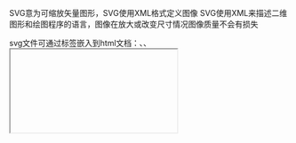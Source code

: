 SVG意为可缩放矢量图形，SVG使用XML格式定义图像
SVG使用XML来描述二维图形和绘图程序的语言，图像在放大或改变尺寸情况图像质量不会有损失

svg文件可通过标签嵌入到html文档：<embed>、<object>、<iframe>
    使用<embed>标签：
        优势：所有浏览器都支持，并允许使用脚本
        缺点：不推荐在HTML4和XHTML中使用
    语法：<embed src="circle.svg" type="image/svg+xml"/>
    
    使用<object>标签：
        优势：所有浏览器都支持
        缺点：不允许使用脚本
    语法：<object data="circle.svg" type="image/svg+xml"/></object>

    使用<iframe>标签：
        优势：所有浏览器都支持，并允许使用脚本
        缺点：不推荐在HTML4和XHTML中使用
    语法：<iframe src="circle.svg"></iframe>

直接在HTML嵌入SVG代码：
    <svg xmlns="http://www.w3.org/2000/svg" version="1.1">
        <circle cx="100" cy="50" r="40" stroke="black" stroke-width="2" fill="red"/>
    </svg>

链接到SVG文件：
    <a href="circle.svg">View SVG file</a>

SVG Shape:
    矩形<rect>、圆形<circle>、椭圆<ellipse>、线<line>、折线<polyline>、多边形<polygon>、路径<path>
    矩形 - <rect>:
        <rect width="300" height="100" style="fill:rgb(0,0,255);stroke-width: 1;stroke:rgb(0,0,0)"/>
        width - 定义矩形的宽
        height - 定义矩形的高
        style - 定义css样式
        fiil属性定义矩形的填充色，
        stroke-width属性定义矩形边框的宽度，
        stroke属性定义矩形边框的颜色
        x，y属性定义矩形的坐标
        fill-opacity属性定义填充颜色透明度
        stroke-opacity属性定义轮廓颜色透明度
        opacity属性定义元素的透明度
        rx和ry属性可使矩形产生圆角
    
    圆形 - <circle>:
        <circle cx="40" cy="150" r="40" stroke="black" stroke-width="1" fill="red"/>
        cx和cy属性定义圆形的坐标
        r属性定义圆形的半径
    
    椭圆 - <ellipse>:
        <ellipse cx="105" cy="250" rx="100" ry="50" style="fill：yellow;stroke:purple;stroke-width:2"/>
        rx属性定义水平半轴的长度
        ry属性定义垂直半轴的长度

    线 - <line>:
        <line x1="0" y1="400" x2="100" y2="450" stroke="rgb(255,0,0)" stroke-width="2"/>
        x1和y1属性定义线的起始坐标
        x2和y2属性定义线的结束坐标
    
    多边形 - <polygon>:
        <polygon points="200,10 250,190 160,210" fill="lime" stroke="purple" stroke-width="1"/>
        points属性定义多边形每个角的x和y坐标
        fill-rule="evenodd"属性不填充

    折线 - <polyline>:
        <polyline points="20,20 40,25 60,40 80,120 120,40 200,180"
            fill="none" stroke="black" stroke-width="3"/>
        ponits属性定义每个点

    路径 - <path>:
        <path d="M150 0 L75 200 L225 200 Z"/>
        d属性用于定义路径
        M = moveto
        L = lineto
        H = horizontal lineto
        V = vertical lineto
        C = curveto
        S = smooth curveto
        Q - quadratic 
        T
        A
        Z = closepath

SVG文本 - <text>：
    <text x="0" y="15" fill="red">haha</text>

SVG Stroke属性：
    stroke属性：定义一条线，文本或元素的轮廓颜色
    stroke-width属性：定义一条线，文本或元素的轮廓厚度
    stroke-linecap属性：定义不同类型的开放路径的终结
    stroke-dasharry属性：用于创建虚线

SVG 滤镜：
    增加对SVG图形的特殊效果
    可用滤镜：
        feBlend - 与图像相结合的滤镜
        feColorMatrix - 用于彩色滤光片转换
        ...
    
SVG 模糊效果：
    <defs>标签定义短并含有特殊元素定义
    <filter>标签用来定义SVG滤镜，使用必须的id属性定义向图形应用那个滤镜
    <feGaussianBlur>：
        <defs>
            <filter id="f1" x="0" y="0">
                <feGaussianBlur in="SourceGraphic" stdDeviation="15"/>
            </filter>
        </defs>
        <rect width="90" height="90" stroke="green" stroke-width="3" fill="yellow" filter="url(#f1)"/>
    <filter>元素id属性定义一个滤镜的唯一名称
    <feGaussianBlur>元素定义模糊效果
    in="SourceGraphic" 定义由整个图像创建效果
    stdDeviation="15"定义模糊量

SVG 阴影：
    <feOffset>用于创建阴影效果
    
